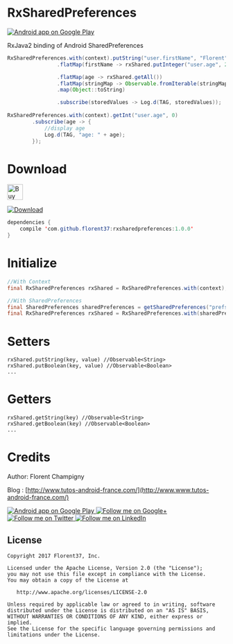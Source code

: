 # RxSharedPreferences


<a href="https://goo.gl/WXW8Dc">
  <img alt="Android app on Google Play" src="https://developer.android.com/images/brand/en_app_rgb_wo_45.png" />
</a>

RxJava2 binding of Android SharedPreferences

```java
RxSharedPreferences.with(context).putString("user.firstName", "Florent")
                .flatMap(firstName -> rxShared.putInteger("user.age", 26))

                .flatMap(age -> rxShared.getAll())
                .flatMap(stringMap -> Observable.fromIterable(stringMap.entrySet()))
                .map(Object::toString)

                .subscribe(storedValues -> Log.d(TAG, storedValues));
                
RxSharedPreferences.with(context).getInt("user.age", 0)
        .subscribe(age -> {
            //display age
            Log.d(TAG, "age: " + age);
        });
```

# Download

<a href='https://ko-fi.com/A160LCC' target='_blank'><img height='36' style='border:0px;height:36px;' src='https://az743702.vo.msecnd.net/cdn/kofi1.png?v=0' border='0' alt='Buy Me a Coffee at ko-fi.com' /></a>

[ ![Download](https://api.bintray.com/packages/florent37/maven/rxsharedpreferences/images/download.svg) ](https://bintray.com/florent37/maven/rxsharedpreferences/_latestVersion)
```java
dependencies {
    compile 'com.github.florent37:rxsharedpreferences:1.0.0'
}
```

# Initialize

```java
//With Context
final RxSharedPreferences rxShared = RxSharedPreferences.with(context);

//With SharedPreferences
final SharedPreferences sharedPreferences = getSharedPreferences("prefs", Context.MODE_PRIVATE);
final RxSharedPreferences rxShared = RxSharedPreferences.with(sharedPreferences);
```

# Setters

```
rxShared.putString(key, value) //Observable<String>
rxShared.putBoolean(key, value) //Observable<Boolean>
...
```

# Getters

```
rxShared.getString(key) //Observable<String>
rxShared.getBoolean(key) //Observable<Boolean>
...
```

# Credits

Author: Florent Champigny 

Blog : [http://www.tutos-android-france.com/](http://www.www.tutos-android-france.com/)

<a href="https://goo.gl/WXW8Dc">
  <img alt="Android app on Google Play" src="https://developer.android.com/images/brand/en_app_rgb_wo_45.png" />
</a>

<a href="https://plus.google.com/+florentchampigny">
  <img alt="Follow me on Google+"
       src="https://raw.githubusercontent.com/florent37/DaVinci/master/mobile/src/main/res/drawable-hdpi/gplus.png" />
</a>
<a href="https://twitter.com/florent_champ">
  <img alt="Follow me on Twitter"
       src="https://raw.githubusercontent.com/florent37/DaVinci/master/mobile/src/main/res/drawable-hdpi/twitter.png" />
</a>
<a href="https://www.linkedin.com/in/florentchampigny">
  <img alt="Follow me on LinkedIn"
       src="https://raw.githubusercontent.com/florent37/DaVinci/master/mobile/src/main/res/drawable-hdpi/linkedin.png" />
</a>

License
--------

    Copyright 2017 Florent37, Inc.

    Licensed under the Apache License, Version 2.0 (the "License");
    you may not use this file except in compliance with the License.
    You may obtain a copy of the License at

       http://www.apache.org/licenses/LICENSE-2.0

    Unless required by applicable law or agreed to in writing, software
    distributed under the License is distributed on an "AS IS" BASIS,
    WITHOUT WARRANTIES OR CONDITIONS OF ANY KIND, either express or implied.
    See the License for the specific language governing permissions and
    limitations under the License.
